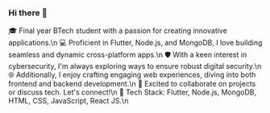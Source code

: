 ### Hi there 👋

🎓 Final year BTech student with a passion for creating innovative applications.\n
💻 Proficient in Flutter, Node.js, and MongoDB, I love building seamless and dynamic cross-platform apps.\n
🛡️ With a keen interest in cybersecurity, I'm always exploring ways to ensure robust digital security.\n
🌐 Additionally, I enjoy crafting engaging web experiences, diving into both frontend and backend development.\n
🚀 Excited to collaborate on projects or discuss tech. Let's connect!\n
🔧 Tech Stack: Flutter, Node.js, MongoDB, HTML, CSS, JavaScript, React JS.\n
